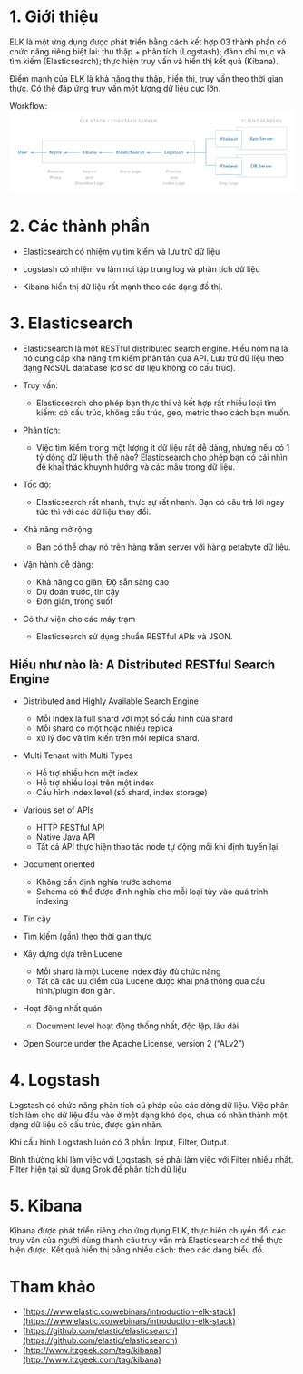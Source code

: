﻿# 1. Giới thiệu

ELK là một ứng dụng được phát triển bằng cách kết hợp 03 thành phần có chức năng riêng biệt lại: thu thập + phân tích (Logstash); đánh chỉ mục và tìm kiếm (Elasticsearch); 
thực hiện truy vấn và hiển thị kết quả (Kibana).

Điểm mạnh của ELK là khả năng thu thập, hiển thị, truy vấn theo thời gian thực. Có thể đáp ứng truy vấn một lượng dữ liệu cực lớn.

Workflow:
![elk-infrastructure](/images/elk-infrastructure.png)

# 2. Các thành phần

- Elasticsearch có nhiệm vụ tìm kiếm và lưu trữ dữ liệu

- Logstash có nhiệm vụ làm nơi tập trung log và phân tích dữ liệu

- Kibana hiển thị dữ liệu rất mạnh theo các dạng đồ thị.

# 3. Elasticsearch

- Elasticsearch là một RESTful distributed search engine. Hiểu nôm na là nó cung cấp khả năng tìm kiếm phân tán qua API. Lưu trữ dữ liệu theo dạng NoSQL database (cơ sở dữ liệu 
không có cấu trúc).

- Truy vấn:
	- Elasticsearch cho phép bạn thực thi và kết hợp rất nhiều loại tìm kiếm: có cấu trúc, không cấu trúc, geo, metric theo cách bạn muốn.

- Phân tích:
	- Việc tìm kiếm trong một lượng ít dữ liệu rất dễ dàng, nhưng nếu có 1 tỷ dòng dữ liệu thì thế nào? Elasticsearch cho phép bạn có cái nhìn để khai thác khuynh hướng 
	và các mẫu trong dữ liệu.

- Tốc độ:
	- Elasticsearch rất nhanh, thực sự rất nhanh. Bạn có câu trả lời ngay tức thì với các dữ liệu thay đổi.

- Khả năng mở rộng:
	- Bạn có thể chạy nó trên hàng trăm server với hàng petabyte dữ liệu.
	
- Vận hành dễ dàng:
	- Khả năng co giãn, Độ sẵn sàng cao
	- Dự đoán trước, tin cậy
	- Đơn giản, trong suốt
	
- Có thư viện cho các máy trạm
	- Elasticsearch sử dụng chuẩn RESTful APIs và JSON.
	
## Hiểu như nào là: A Distributed RESTful Search Engine
- Distributed and Highly Available Search Engine
	- Mỗi Index là full shard với một số cấu hình của shard
	- Mỗi shard có một hoặc nhiều replica
	- xử lý đọc và tìm kiến trên mõi replica shard.
	
- Multi Tenant with Multi Types
	- Hỗ trợ nhiều hơn một index
	- Hỗ trợ nhiều loại trên một index
	- Cấu hình index level (số shard, index storage)
	
- Various set of APIs
	- HTTP RESTful API
	- Native Java API
	- Tất cả API thực hiện thao tác node tự động mỗi khi định tuyến lại
	
- Document oriented
	- Không cần định nghĩa trước schema
	- Schema có thể được định nghĩa cho mỗi loại tùy vào quá trình indexing
	
- Tin cậy

- Tìm kiếm (gần) theo thời gian thực

- Xây dựng dựa trên Lucene
	- Mỗi shard là một Lucene index đầy đủ chức năng
	- Tất cả các ưu điểm của Lucene được khai phá thông qua cấu hình/plugin đơn giản.
	
- Hoạt động nhất quán
	- Document level hoạt động thống nhất, độc lập, lâu dài
	
- Open Source under the Apache License, version 2 (“ALv2”)
	
	
# 4. Logstash

Logstash có chức năng phân tích cú pháp của các dòng dữ liệu. Việc phân tích làm cho dữ liệu đầu vào ở một dạng khó đọc, chưa có nhãn thành một dạng dữ liệu có cấu trúc, được gán nhãn.

Khi cấu hình Logstash luôn có 3 phần: Input, Filter, Output.

Bình thường khi làm việc với Logstash, sẽ phải làm việc với Filter nhiều nhất. Filter hiện tại sử dụng Grok để phân tích dữ liệu

# 5. Kibana

Kibana được phát triển riêng cho ứng dụng ELK, thực hiển chuyển đổi các truy vấn của người dùng thành câu truy vấn mà Elasticsearch có thể thực hiện được. 
Kết quả hiển thị bằng nhiều cách: theo các dạng biểu đồ.
	
# Tham khảo
- [https://www.elastic.co/webinars/introduction-elk-stack](https://www.elastic.co/webinars/introduction-elk-stack)
- [https://github.com/elastic/elasticsearch](https://github.com/elastic/elasticsearch)
- [http://www.itzgeek.com/tag/kibana](http://www.itzgeek.com/tag/kibana)
